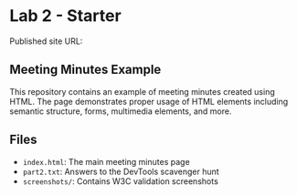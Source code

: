 # Lab 2 - Starter

Published site URL:

## Meeting Minutes Example
This repository contains an example of meeting minutes created using HTML. The page demonstrates proper usage of HTML elements including semantic structure, forms, multimedia elements, and more.

## Files
- `index.html`: The main meeting minutes page
- `part2.txt`: Answers to the DevTools scavenger hunt
- `screenshots/`: Contains W3C validation screenshots
